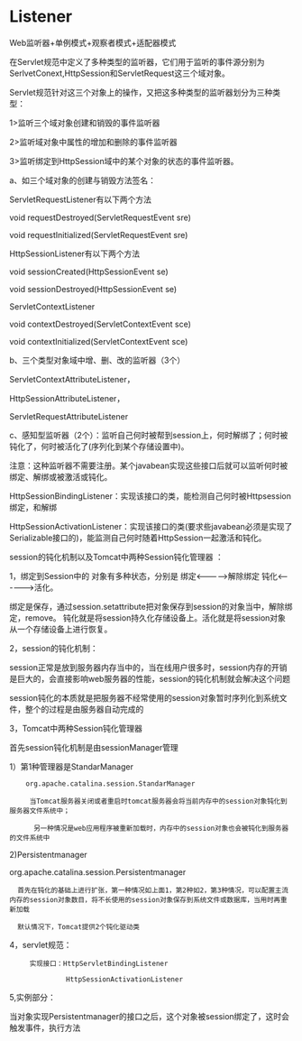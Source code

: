 # Listener
Web监听器+单例模式+观察者模式+适配器模式

在Servlet规范中定义了多种类型的监听器，它们用于监听的事件源分别为SerlvetConext,HttpSession和ServletRequest这三个域对象。

Servlet规范针对这三个对象上的操作，又把这多种类型的监听器划分为三种类型：

1>监听三个域对象创建和销毁的事件监听器

2>监听域对象中属性的增加和删除的事件监听器

3>监听绑定到HttpSession域中的某个对象的状态的事件监听器。

a、如三个域对象的创建与销毁方法签名：

ServletRequestListener有以下两个方法

void requestDestroyed(ServletRequestEvent sre)

void requestInitialized(ServletRequestEvent sre)

HttpSessionListener有以下两个方法

void sessionCreated(HttpSessionEvent se)

void sessionDestroyed(HttpSessionEvent se)

ServletContextListener

void contextDestroyed(ServletContextEvent sce)

void contextInitialized(ServletContextEvent sce)

b、三个类型对象域中增、删、改的监听器（3个）

ServletContextAttributeListener，

HttpSessionAttributeListener，

ServletRequestAttributeListener

c、感知型监听器（2个）：监听自己何时被帮到session上，何时解绑了；何时被钝化了，何时被活化了(序列化到某个存储设置中)。

注意：这种监听器不需要注册。某个javabean实现这些接口后就可以监听何时被绑定、解绑或被激活或钝化。

HttpSessionBindingListener：实现该接口的类，能检测自己何时被Httpsession绑定，和解绑

HttpSessionActivationListener：实现该接口的类(要求些javabean必须是实现了Serializable接口的)，能监测自己何时随着HttpSession一起激活和钝化。






session的钝化机制以及Tomcat中两种Session钝化管理器 ：

1，绑定到Session中的 对象有多种状态，分别是   绑定<----->解除绑定     钝化<------>活化。

绑定是保存，通过session.setattribute把对象保存到session的对象当中，解除绑定，remove。
钝化就是将session持久化存储设备上。活化就是将session对象从一个存储设备上进行恢复。

2，session的钝化机制：

session正常是放到服务器内存当中的，当在线用户很多时，session内存的开销是巨大的，会直接影响web服务器的性能，session的钝化机制就会解决这个问题

session钝化的本质就是把服务器不经常使用的session对象暂时序列化到系统文件，整个的过程是由服务器自动完成的

3，Tomcat中两种Session钝化管理器

   首先session钝化机制是由sessionManager管理

1）第1种管理器是StandarManager

        org.apache.catalina.session.StandarManager

         当Tomcat服务器关闭或者重启时tomcat服务器会将当前内存中的session对象钝化到服务器文件系统中；

          另一种情况是web应用程序被重新加载时，内存中的session对象也会被钝化到服务器的文件系统中

2)Persistentmanager

   org.apache.catalina.session.Persistentmanager

      首先在钝化的基础上进行扩张，第一种情况如上面1，第2种如2，第3种情况，可以配置主流内存的session对象数目，将不长使用的session对象保存到系统文件或数据库，当用时再重新加载

      默认情况下，Tomcat提供2个钝化驱动类

4，servlet规范：

         实现接口：HttpServletBindingListener

                  HttpSessionActivationListener


5,实例部分：

当对象实现Persistentmanager的接口之后，这个对象被session绑定了，这时会触发事件，执行方法






